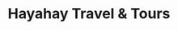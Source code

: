---
title: "Hayahay Travel & Tours"
url: /sorsogon-city/hayahay-travel-und-tours/
shop: Reisebüro
---
